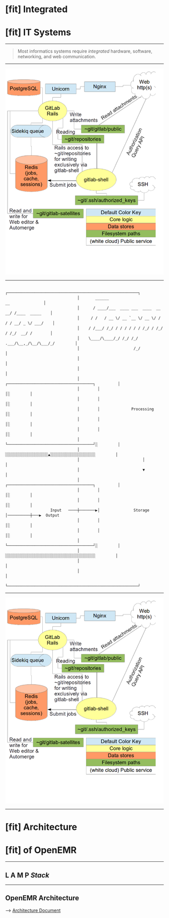 # [fit] **Integrated**
# [fit] IT Systems

---

> Most informatics systems require _integrated_ hardware, software, networking, and web communication.

---

![fit](Figures/CC0/gitlab_diagram_overview.png)

---

```
                                ┌──────────────────────────────────────────────────────────┐
                                │       ______                            __               │
                                │      / ____/___  ____ ___  ____  __  __/ /____  _____    │
                                │     / /   / __ \/ __ `__ \/ __ \/ / / / __/ _ \/ ___/    │
                                │    / /___/ /_/ / / / / / / /_/ / /_/ / /_/  __/ /        │
                                │    \____/\____/_/ /_/ /_/ .___/\__,_/\__/\___/_/         │
                                │                        /_/                               │
                                │                                                          │
                                │                                                          │
                                │        ┌──────────────────────────────────────┐          │
                                │        │                                      │░         │
                                │        │                                      │░         │
                                │        │              Processing              │░         │
                                │        │                                      │░         │
                                │        │                                      │░         │
                                │        └──────────────────────────────────────┘░         │
                                │         ░░░░░░░░░░░░░░░░░░░▲░░░░░░░░░░░░░░░░░░░░         │
                                │                            │                             │
                                │                            ▼                             │
                                │        ┌──────────────────────────────────────┐          │
                                │        │                                      │░         │
                                │        │                                      │░         │
                    Input   ────┼───────▶│               Storage                │──────────┼───▶  Output
                                │        │                                      │░         │
                                │        │                                      │░         │
                                │        └──────────────────────────────────────┘░         │
                                │         ░░░░░░░░░░░░░░░░░░░░░░░░░░░░░░░░░░░░░░░░         │
                                │                                                          │
                                │                                                          │
                                └──────────────────────────────────────────────────────────┘
```

---

![fit](Figures/CC0/gitlab_diagram_overview.png)

---
# [fit] Architecture
# [fit] of **OpenEMR**

---
## L A M P *Stack*

---
## OpenEMR Architecture

--> [Architecture Document](https://www.open-emr.org/wiki/index.php/OpenEMR_System_Architecture#Ubuntu_16.04_and_Mint_18_and_Debian_9_and_greater_versions_.28PHP7.29_.28With_MySQL_or_MariaDB.29)
